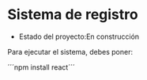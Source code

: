 <h1>Sistema de registro</h1>

- Estado del proyecto:En construcción 

Para ejecutar el sistema, debes poner:


´´´npm install react´´´
